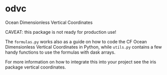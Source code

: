 # odvc

Ocean Dimensionless Vertical Coordinates

CAVEAT: this package is not ready for production use!

The `formulas.py` works also as a guide on how to code the CF Ocean Dimensionless Vertical Coordinates in Python,
while `utils.py` contains a few handy functions to use the formulas with dask arrays.

For more information on how to integrate this into your project see the iris package vertical coordinates.
